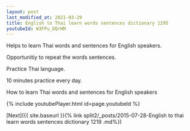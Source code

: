 ```yaml
---
layout: post
last_modified_at: 2021-03-29
title: English to Thai learn words sentences dictionary 1295 
youtubeId: W3FPu_DQrHM
---
```

 
 
Helps to learn Thai words and sentences for English speakers.

Opportunitiy to repeat the words sentences. 

Practice Thai language. 
 
10 minutes practice every day. 
 
How to learn Thai words and sentences for English speakers 
 
{% include youtubePlayer.html id=page.youtubeId %}
 
 
[Next]({{ site.baseurl }}{% link  split2/_posts/2015-07-28-English to thai learn words sentences dictionary 1219 .md%})
 

